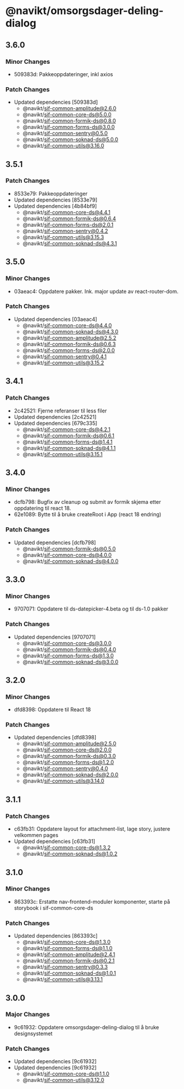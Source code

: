 # @navikt/omsorgsdager-deling-dialog

## 3.6.0

### Minor Changes

-   509383d: Pakkeoppdateringer, inkl axios

### Patch Changes

-   Updated dependencies [509383d]
    -   @navikt/sif-common-amplitude@2.6.0
    -   @navikt/sif-common-core-ds@5.0.0
    -   @navikt/sif-common-formik-ds@0.8.0
    -   @navikt/sif-common-forms-ds@3.0.0
    -   @navikt/sif-common-sentry@0.5.0
    -   @navikt/sif-common-soknad-ds@5.0.0
    -   @navikt/sif-common-utils@3.16.0

## 3.5.1

### Patch Changes

-   8533e79: Pakkeoppdateringer
-   Updated dependencies [8533e79]
-   Updated dependencies [4b84bf9]
    -   @navikt/sif-common-core-ds@4.4.1
    -   @navikt/sif-common-formik-ds@0.6.4
    -   @navikt/sif-common-forms-ds@2.0.1
    -   @navikt/sif-common-sentry@0.4.2
    -   @navikt/sif-common-utils@3.15.3
    -   @navikt/sif-common-soknad-ds@4.3.1

## 3.5.0

### Minor Changes

-   03aeac4: Oppdatere pakker. Ink. major update av react-router-dom.

### Patch Changes

-   Updated dependencies [03aeac4]
    -   @navikt/sif-common-core-ds@4.4.0
    -   @navikt/sif-common-soknad-ds@4.3.0
    -   @navikt/sif-common-amplitude@2.5.2
    -   @navikt/sif-common-formik-ds@0.6.3
    -   @navikt/sif-common-forms-ds@2.0.0
    -   @navikt/sif-common-sentry@0.4.1
    -   @navikt/sif-common-utils@3.15.2

## 3.4.1

### Patch Changes

-   2c42521: Fjerne referanser til less filer
-   Updated dependencies [2c42521]
-   Updated dependencies [679c335]
    -   @navikt/sif-common-core-ds@4.2.1
    -   @navikt/sif-common-formik-ds@0.6.1
    -   @navikt/sif-common-forms-ds@1.4.1
    -   @navikt/sif-common-soknad-ds@4.1.1
    -   @navikt/sif-common-utils@3.15.1

## 3.4.0

### Minor Changes

-   dcfb798: Bugfix av cleanup og submit av formik skjema etter oppdatering til react 18.
-   62e1089: Bytte til å bruke createRoot i App (react 18 endring)

### Patch Changes

-   Updated dependencies [dcfb798]
    -   @navikt/sif-common-formik-ds@0.5.0
    -   @navikt/sif-common-core-ds@4.0.0
    -   @navikt/sif-common-soknad-ds@4.0.0

## 3.3.0

### Minor Changes

-   9707071: Oppdatere til ds-datepicker-4.beta og til ds-1.0 pakker

### Patch Changes

-   Updated dependencies [9707071]
    -   @navikt/sif-common-core-ds@3.0.0
    -   @navikt/sif-common-formik-ds@0.4.0
    -   @navikt/sif-common-forms-ds@1.3.0
    -   @navikt/sif-common-soknad-ds@3.0.0

## 3.2.0

### Minor Changes

-   dfd8398: Oppdatere til React 18

### Patch Changes

-   Updated dependencies [dfd8398]
    -   @navikt/sif-common-amplitude@2.5.0
    -   @navikt/sif-common-core-ds@2.0.0
    -   @navikt/sif-common-formik-ds@0.3.0
    -   @navikt/sif-common-forms-ds@1.2.0
    -   @navikt/sif-common-sentry@0.4.0
    -   @navikt/sif-common-soknad-ds@2.0.0
    -   @navikt/sif-common-utils@3.14.0

## 3.1.1

### Patch Changes

-   c63fb31: Oppdatere layout for attachment-list, lage story, justere velkommen pages
-   Updated dependencies [c63fb31]
    -   @navikt/sif-common-core-ds@1.3.2
    -   @navikt/sif-common-soknad-ds@1.0.2

## 3.1.0

### Minor Changes

-   863393c: Erstatte nav-frontend-moduler komponenter, starte på storybook i sif-common-core-ds

### Patch Changes

-   Updated dependencies [863393c]
    -   @navikt/sif-common-core-ds@1.3.0
    -   @navikt/sif-common-forms-ds@1.1.0
    -   @navikt/sif-common-amplitude@2.4.1
    -   @navikt/sif-common-formik-ds@0.2.1
    -   @navikt/sif-common-sentry@0.3.3
    -   @navikt/sif-common-soknad-ds@1.0.1
    -   @navikt/sif-common-utils@3.13.1

## 3.0.0

### Major Changes

-   9c61932: Oppdatere omsorgsdager-deling-dialog til å bruke designsystemet

### Patch Changes

-   Updated dependencies [9c61932]
-   Updated dependencies [9c61932]
    -   @navikt/sif-common-core-ds@1.1.0
    -   @navikt/sif-common-utils@3.12.0
